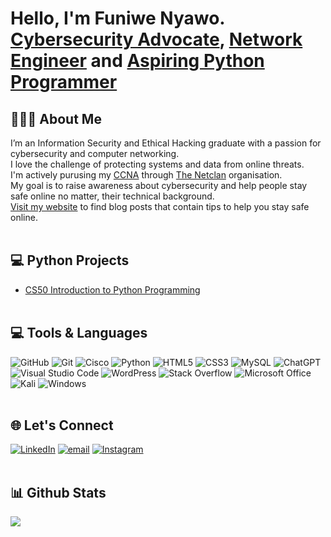 <h1>Hello, I'm Funiwe Nyawo.<br/><a href="https://cybersmartwithfuni.wordpress.com">Cybersecurity Advocate</a>, <a href="https://www.linkedin.com/in/funiwe-nyawo">Network Engineer</a> and <a href="https://www.linkedin.com/in/funiwe-nyawo">Aspiring Python Programmer</a> </h1>

## 👩🏾‍🎓 About Me 

I’m an Information Security and Ethical Hacking graduate with a passion for cybersecurity and computer networking.<br/>
I love the challenge of protecting systems and data from online threats.<br/>
I'm actively purusing my [CCNA](https://www.cisco.com/site/us/en/learn/training-certifications/certifications/enterprise/ccna/index.html) through [The Netclan](https://www.linkedin.com/company/thenetclan/posts/?feedView=all) organisation.<br/>
My goal is to raise awareness about cybersecurity and help people stay safe online no matter, their technical background.<br/>
[Visit my website](https://cybersmartwithfuni.wordpress.com) to find blog posts that contain tips to help you stay safe online.<br/><br/>
    
## 💻 Python Projects
  - [CS50 Introduction to Python Programming](https://github.com/funiie/CS50P-Solutions)<br/><br/>

## 💻 Tools & Languages
![GitHub](https://img.shields.io/badge/github-%23121011.svg?style=for-the-badge&logo=github&logoColor=white) 
![Git](https://img.shields.io/badge/git-%23F05033.svg?style=for-the-badge&logo=git&logoColor=white) 
![Cisco](https://img.shields.io/badge/cisco-%23049fd9.svg?style=for-the-badge&logo=cisco&logoColor=black) 
![Python](https://img.shields.io/badge/python-3670A0?style=for-the-badge&logo=python&logoColor=ffdd54) 
![HTML5](https://img.shields.io/badge/html5-%23E34F26.svg?style=for-the-badge&logo=html5&logoColor=white) 
![CSS3](https://img.shields.io/badge/css3-%231572B6.svg?style=for-the-badge&logo=css3&logoColor=white) 
![MySQL](https://img.shields.io/badge/mysql-4479A1.svg?style=for-the-badge&logo=mysql&logoColor=white) 
![ChatGPT](https://img.shields.io/badge/chatGPT-74aa9c?style=for-the-badge&logo=openai&logoColor=white) 
![Visual Studio Code](https://img.shields.io/badge/Visual%20Studio%20Code-0078d7.svg?style=for-the-badge&logo=visual-studio-code&logoColor=white) 
![WordPress](https://img.shields.io/badge/WordPress-%23117AC9.svg?style=for-the-badge&logo=WordPress&logoColor=white) 
![Stack Overflow](https://img.shields.io/badge/-Stackoverflow-FE7A16?style=for-the-badge&logo=stack-overflow&logoColor=white) 
![Microsoft Office](https://img.shields.io/badge/Microsoft_Office-D83B01?style=for-the-badge&logo=microsoft-office&logoColor=white) 
![Kali](https://img.shields.io/badge/Kali-268BEE?style=for-the-badge&logo=kalilinux&logoColor=white) 
![Windows](https://img.shields.io/badge/Windows-0078D6?style=for-the-badge&logo=windows&logoColor=white)<br/><br/>

## 🌐 Let's Connect
[![LinkedIn](https://img.shields.io/badge/LinkedIn-%230077B5.svg?logo=linkedin&logoColor=white)](https://linkedin.com/in/https://www.linkedin.com/in/funiwe-nyawo) 
[![email](https://img.shields.io/badge/Email-D14836?logo=gmail&logoColor=white)](mailto:funiwenyawo@gmail.com) 
[![Instagram](https://img.shields.io/badge/Instagram-%23E4405F.svg?logo=Instagram&logoColor=white)](https://instagram.com/funiwe_nyawo)<br/><br/>

## 📊 Github Stats 
![](https://github-readme-stats.vercel.app/api/top-langs/?username=funiie&theme=dark&hide_border=false&include_all_commits=false&count_private=false&layout=compact)



